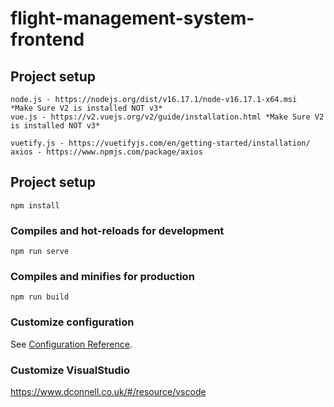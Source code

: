# flight-management-system-frontend

## Project setup
```
node.js - https://nodejs.org/dist/v16.17.1/node-v16.17.1-x64.msi
*Make Sure V2 is installed NOT v3*
vue.js - https://v2.vuejs.org/v2/guide/installation.html *Make Sure V2 is installed NOT v3*

vuetify.js - https://vuetifyjs.com/en/getting-started/installation/
axios - https://www.npmjs.com/package/axios

```
## Project setup
```
npm install
```

### Compiles and hot-reloads for development
```
npm run serve
```

### Compiles and minifies for production
```
npm run build
```

### Customize configuration
See [Configuration Reference](https://cli.vuejs.org/config/).

### Customize VisualStudio
https://www.dconnell.co.uk/#/resource/vscode
